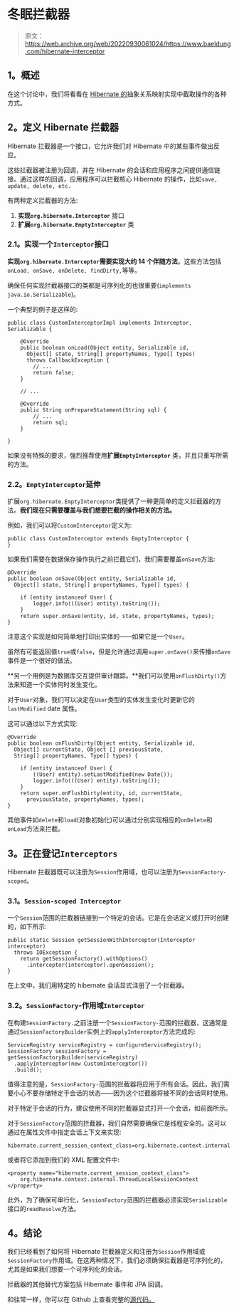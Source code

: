 # 冬眠拦截器

> 原文：<https://web.archive.org/web/20220930061024/https://www.baeldung.com/hibernate-interceptor>

## **1。概述**

在这个讨论中，我们将看看在 [Hibernate 的](https://web.archive.org/web/20221107223704/http://hibernate.org/)抽象关系映射实现中截取操作的各种方式。

## **2。定义 Hibernate 拦截器**

Hibernate 拦截器是一个接口，它允许我们对 Hibernate 中的某些事件做出反应。

这些拦截器被注册为回调，并在 Hibernate 的会话和应用程序之间提供通信链接。通过这样的回调，应用程序可以拦截核心 Hibernate 的操作，比如`save, update, delete, etc.`

有两种定义拦截器的方法:

1.  **实现`org.hibernate.Interceptor`** 接口
2.  **扩展`org.hibernate.EmptyInterceptor`** 类

### **2.1。实现一个`Interceptor`接口**

**实现`org.hibernate.Interceptor`需要实现大约 14 个伴随方法**。这些方法包括`onLoad, onSave, onDelete, findDirty,`等等。

确保任何实现拦截器接口的类都是可序列化的也很重要(`implements java.io.Serializable`)。

一个典型的例子是这样的:

```
public class CustomInterceptorImpl implements Interceptor, Serializable {

    @Override
    public boolean onLoad(Object entity, Serializable id, 
      Object[] state, String[] propertyNames, Type[] types) 
      throws CallbackException {
        // ...
        return false;
    }

    // ...

    @Override
    public String onPrepareStatement(String sql) {
        // ...   
        return sql;
    }

}
```

如果没有特殊的要求，强烈推荐使用**扩展`EmptyInterceptor`** 类，并且只重写所需的方法。

### **2.2。`EmptyInterceptor`延伸**

扩展`org.hibernate.EmptyInterceptor`类提供了一种更简单的定义拦截器的方法。**我们现在只需要覆盖与我们想要拦截的操作相关的方法。**

例如，我们可以将`CustomInterceptor`定义为:

```
public class CustomInterceptor extends EmptyInterceptor {
}
```

如果我们需要在数据保存操作执行之前拦截它们，我们需要覆盖`onSave`方法:

```
@Override
public boolean onSave(Object entity, Serializable id, 
  Object[] state, String[] propertyNames, Type[] types) {

    if (entity instanceof User) {
        logger.info(((User) entity).toString());
    }
    return super.onSave(entity, id, state, propertyNames, types);
}
```

注意这个实现是如何简单地打印出实体的——如果它是一个`User`。

虽然有可能返回值`true`或`false`，但是允许通过调用`super.onSave()`来传播`onSave`事件是一个很好的做法。

**另一个用例是为数据库交互提供审计跟踪。**我们可以使用`onFlushDirty()`方法来知道一个实体何时发生变化。

对于`User`对象，我们可以决定在`User`类型的实体发生变化时更新它的`lastModified` date 属性。

这可以通过以下方式实现:

```
@Override
public boolean onFlushDirty(Object entity, Serializable id, 
  Object[] currentState, Object [] previousState, 
  String[] propertyNames, Type[] types) {

    if (entity instanceof User) {
        ((User) entity).setLastModified(new Date());
        logger.info(((User) entity).toString());
    }
    return super.onFlushDirty(entity, id, currentState, 
      previousState, propertyNames, types);
}
```

其他事件如`delete`和`load`(对象初始化)可以通过分别实现相应的`onDelete`和 `onLoad`方法来拦截。

## **3。正在登记`Interceptors`**

Hibernate 拦截器既可以注册为`Session`作用域，也可以注册为`SessionFactory-scoped`。

### **3.1。`Session-scoped Interceptor`**

一个`Session`范围的拦截器链接到一个特定的会话。它是在会话定义或打开时创建的，如下所示:

```
public static Session getSessionWithInterceptor(Interceptor interceptor) 
  throws IOException {
    return getSessionFactory().withOptions()
      .interceptor(interceptor).openSession();
}
```

在上文中，我们用特定的 hibernate 会话显式注册了一个拦截器。

### **3.2。`SessionFactory`-作用域`Interceptor`**

在构建`SessionFactory.`之前注册一个`SessionFactory-`范围的拦截器，这通常是通过`SessionFactoryBuilder`实例上的`applyInterceptor`方法完成的:

```
ServiceRegistry serviceRegistry = configureServiceRegistry();
SessionFactory sessionFactory = getSessionFactoryBuilder(serviceRegistry)
  .applyInterceptor(new CustomInterceptor())
  .build();
```

值得注意的是，`SessionFactory-`范围的拦截器将应用于所有会话。因此，我们需要小心不要存储特定于会话的状态——因为这个拦截器将被不同的会话同时使用。

对于特定于会话的行为，建议使用不同的拦截器显式打开一个会话，如前面所示。

对于`SessionFactory`范围的拦截器，我们自然需要确保它是线程安全的。这可以通过在属性文件中指定会话上下文来实现:

```
hibernate.current_session_context_class=org.hibernate.context.internal.ThreadLocalSessionContext
```

或者将它添加到我们的 XML 配置文件中:

```
<property name="hibernate.current_session_context_class">
    org.hibernate.context.internal.ThreadLocalSessionContext
</property>
```

此外，为了确保可串行化，`SessionFactory`范围的拦截器必须实现`Serializable`接口的`readResolve`方法。

## **4。结论**

我们已经看到了如何将 Hibernate 拦截器定义和注册为`Session`作用域或`SessionFactory`作用域。在这两种情况下，我们必须确保拦截器是可序列化的，尤其是如果我们想要一个可序列化的会话。

拦截器的其他替代方案包括 Hibernate 事件和 JPA 回调。

和往常一样，你可以在 Github 上查看完整的[源代码。](https://web.archive.org/web/20221107223704/https://github.com/eugenp/tutorials/tree/master/persistence-modules/hibernate5)